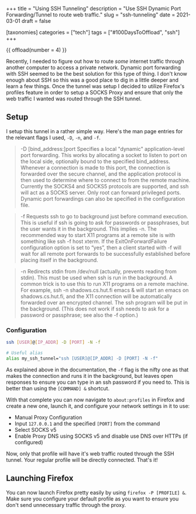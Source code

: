 +++
title = "Using SSH Tunneling"
description = "Use SSH Dynamic Port Forwarding/Tunnel to route web traffic."
slug = "ssh-tunneling"
date = 2021-03-01
draft = false

[taxonomies]
categories = ["tech"]
tags = ["#100DaysToOffload", "ssh"]
+++

{{ offload(number = 4) }}

Recently, I needed to figure out how to route _some_ internet traffic through another computer to access a private network. Dynamic port forwarding with SSH seemed to be the best solution for this type of thing. I don't know enough about SSH so this was a good place to dig in a little deeper and learn a few things. Once the tunnel was setup I decided to utilize Firefox's profiles feature in order to setup a SOCKS Proxy and ensure that only the web traffic I wanted was routed through the SSH tunnel.

## Setup

I setup this tunnel in a rather simple way. Here's the man page entries for the relevant flags I used, `-D`, `-n`, and `-f`.

> -D [bind_address:]port
> Specifies a local "dynamic" application-level port forwarding.  This works by allocating a socket to listen to port on the local side, optionally bound to the specified bind_address.  Whenever a connection is made to this port, the connection is forwarded over the secure channel, and the application protocol is then used to determine where to connect to from the remote machine.  Currently the SOCKS4 and SOCKS5 protocols are supported, and ssh will act as a SOCKS server.  Only root can forward privileged ports.  Dynamic port forwardings can also be specified in the configuration file.

> -f 
> Requests ssh to go to background just before command execution.  This is useful if ssh is going to ask for passwords or passphrases, but the user wants it in the background.  This implies -n.  The recommended way to start X11 programs at a remote site is with something like ssh -f host xterm. If the ExitOnForwardFailure configuration option is set to “yes”, then a client started with -f will wait for all remote port forwards to be successfully established before placing itself in the background.

> -n
> Redirects stdin from /dev/null (actually, prevents reading from stdin).  This must be used when ssh is run in the background.  A common trick is to use this to run X11 programs on a remote machine.  For example, ssh -n shadows.cs.hut.fi emacs & will start an emacs on shadows.cs.hut.fi, and the X11 connection will be automatically forwarded over an encrypted channel.  The ssh program will be put in the background.  (This does not work if ssh needs to ask for a password or passphrase; see also the -f option.)

### Configuration
```bash
ssh [USER]@[IP_ADDR] -D [PORT] -N -f

# Useful alias
alias my_ssh_tunnel="ssh [USER]@[IP_ADDR] -D [PORT] -N -f"
```

As explained above in the documentation, the `-f` flag is the nifty one as that makes the connection and runs it in the background, but leaves open responses to ensure you can type in an ssh password if you need to. This is better than using the `[COMMAND] &` shortcut.

With that complete you can now navigate to `about:profiles` in Firefox and create a new one, launch it, and configure your network settings in it to use:
- Manual Proxy Configuration
- Input `127.0.0.1` and the specified `[PORT]` from the command
- Select SOCKS v5
- Enable Proxy DNS using SOCKS v5 and disable use DNS over HTTPs (if configured)

Now, only that profile will have it's web traffic routed through the SSH tunnel. Your regular profile will be directly connected. That's it!

## Launching Firefox
You can now launch Firefox pretty easily by using `firefox -P [PROFILE] &`. Make sure you configure your default profile as you want to ensure you don't send unnecessary traffic through the proxy. 

